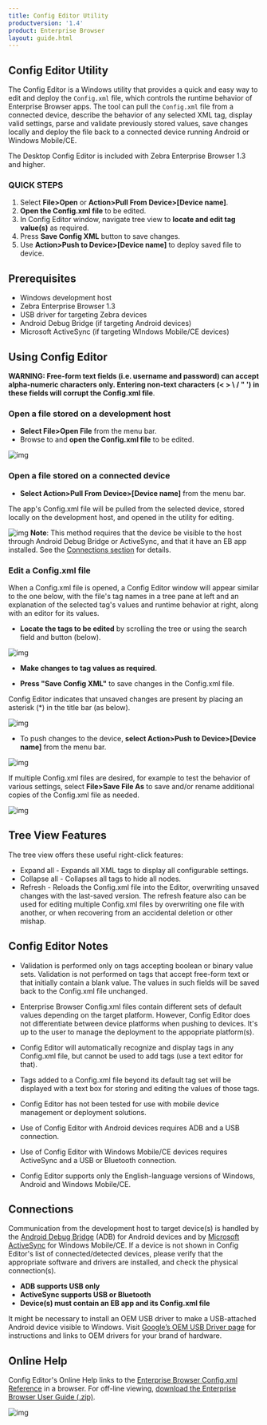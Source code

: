 ```yaml
---
title: Config Editor Utility
productversion: '1.4'
product: Enterprise Browser
layout: guide.html
---
```

## Config Editor Utility 

The Config Editor is a Windows utility that provides a quick and easy way to edit and deploy the `Config.xml` file, which controls the runtime behavior of Enterprise Browser apps. The tool can pull the `Config.xml` file from a connected device, describe the behavior of any selected XML tag, display valid settings, parse and validate previously stored values, save changes locally and deploy the file back to a connected device running Android or Windows Mobile/CE. 

The Desktop Config Editor is included with Zebra Enterprise Browser 1.3 and higher. 

### QUICK STEPS
1. Select **File>Open** or **Action>Pull From Device>[Device name]**.
2. **Open the Config.xml file** to be edited. 
3. In Config Editor window, navigate tree view to **locate and edit tag value(s)** as required.
4. Press **Save Config XML** button to save changes.
5. Use **Action>Push to Device>[Device name]** to deploy saved file to device. 

## Prerequisites
* Windows development host
* Zebra Enterprise Browser 1.3
* USB driver for targeting Zebra devices
* Android Debug Bridge (if targeting Android devices)
* Microsoft ActiveSync (if targeting WIndows Mobile/CE devices)

## Using Config Editor

**WARNING: Free-form text fields (i.e. username and password) can accept alpha-numeric characters only. Entering non-text characters (< > \ / " ') in these fields will corrupt the Config.xml file**. 

### Open a file stored on a development host

* **Select File>Open File** from the menu bar.
* Browse to and **open the Config.xml file** to be edited.

![img](../../images/Utilities/ConfigEditor_02.png)

### Open a file stored on a connected device 

* **Select Action>Pull From Device>[Device name]** from the menu bar.

The app's Config.xml file will be pulled from the selected device, stored locally on the development host, and opened in the utility for editing. 

![img](../../images/Utilities/ConfigEditor_03.png)
**Note**: This method requires that the device be visible to the host through Android Debug Bridge or ActiveSync, and that it have an EB app installed. See the [Connections section](/enterprise-browser/1-4/guide/ConfigEditor?Connections) for details. 

### Edit a Config.xml file

When a Config.xml file is opened, a Config Editor window will appear similar to the one below, with the file's tag names in a tree pane at left and an explanation of the selected tag's values and runtime behavior at right, along with an editor for its values. 

* **Locate the tags to be edited** by scrolling the tree or using the search field and button (below). 

![img](../../images/Utilities/ConfigEditor_04.png)

* **Make changes to tag values as required**. 

* **Press "Save Config XML"** to save changes in the Config.xml file.

Config Editor indicates that unsaved changes are present by placing an asterisk (*) in the title bar (as below). 

![img](../../images/Utilities/ConfigEditor_05.png)

* To push changes to the device, **select Action>Push to Device>[Device name]** from the menu bar.

![img](../../images/Utilities/ConfigEditor_06.png)

If multiple Config.xml files are desired, for example to test the behavior of various settings, select **File>Save File As** to save and/or rename additional copies of the Config.xml file as needed. 

![img](../../images/Utilities/ConfigEditor_07.png)

## Tree View Features
The tree view offers these useful right-click features: 

* Expand all - Expands all XML tags to display all configurable settings.
* Collapse all - Collapses all tags to hide all nodes. 
* Refresh - Reloads the Config.xml file into the Editor, overwriting unsaved changes with the last-saved version. The refresh feature also can be used for editing multiple Config.xml files by overwriting one file with another, or when recovering from an accidental deletion or other mishap. 

## Config Editor Notes

* Validation is performed only on tags accepting boolean or binary value sets. Validation is not performed on tags that accept free-form text or that initially contain a blank value. The values in such fields will be saved back to the Config.xml file unchanged. 

* Enterprise Browser Config.xml files contain different sets of default values depending on the target platform. However, Config Editor does not differentiate between device platforms when pushing to devices. It's up to the user to manage the deployment to the appopriate platform(s). 

* Config Editor will automatically recognize and display tags in any Config.xml file, but cannot be used to add tags (use a text editor for that). 

* Tags added to a Config.xml file beyond its default tag set will be displayed with a text box for storing and editing the values of those tags. 

* Config Editor has not been tested for use with mobile device management or deployment solutions. 

* Use of Config Editor with Android devices requires ADB and a USB connection. 

* Use of Config Editor with Windows Mobile/CE devices requires ActiveSync and a USB or Bluetooth connection.  

* Config Editor supports only the English-language versions of Windows, Android and Windows Mobile/CE. 

## Connections
Communication from the development host to target device(s) is handled by the [Android Debug Bridge](http://developer.android.com/tools/help/adb.html) (ADB) for Android devices and by [Microsoft ActiveSync](http://www.microsoft.com/en-us/download/details.aspx?id=15) for Windows Mobile/CE. If a device is not shown in Config Editor's list of connected/detected devices, please verify that the appropriate software and drivers are installed, and check the physical connection(s). 

* **ADB supports USB only**
* **ActiveSync supports USB or Bluetooth** 
* **Device(s) must contain an EB app and its Config.xml file**  

It might be necessary to install an OEM USB driver to make a USB-attached Android device visible to Windows. Visit [Google’s OEM USB Driver page](http://developer.android.com/tools/extras/oem-usb.html) for instructions and links to OEM drivers for your brand of hardware.

## Online Help 
Config Editor's Online Help links to the [Enterprise Browser Config.xml Reference](/enterprise-browser/1-4/guide/configreference) in a browser. For off-line viewing, [download the Enterprise Browser User Guide (.zip)](https://github.com/EBZebra/docs/archive/gh-pages.zip). 

![img](../../images/Utilities/ConfigEditor_08.png)


